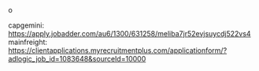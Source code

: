 <!-- SPDX-License-Identifier: zlib-acknowledgement -->o
capgemini: https://apply.jobadder.com/au6/1300/631258/meliba7jr52evjsuycdj522vs4
mainfreight: https://clientapplications.myrecruitmentplus.com/applicationform/?adlogic_job_id=1083648&sourceId=10000


